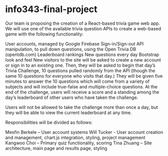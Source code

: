 # info343-final-project
Our team is proposing the creation of a React-based trivia game web app. We will use one of the available trivia question APIs to create a web-based game with the following functionality:

User accounts, managed by Google Firebase
Sign-in/Sign-out
API manipulation, to pull down questions, using the Open Trivia DB (opentdb.com)
Leaderboard rankings
New questions every day
Bootstrap look and feel
New visitors to the site will be asked to create a new account or sign in to an existing one. Then, they will be asked to begin that day’s Trivia Challenge, 10 questions pulled randomly from the API (though the same 10 questions for everyone who visits that day.) They will be given five minutes to answer the 10 questions which will come from a variety of subjects and will include true-false and multiple-choice questions. At the end of the challenge, users will receive a score and a standing among the day’s leaderboard of other users who have taken the challenge.

Users will not be allowed to take the challenge more than once a day, but they will be able to view the current leaderboard at any time.

Responsibilities will be divided as follows:

Mesfin Berkele – User account systems
Will Tucker - User account creation and management, chart.js integration, styling, project management
Kangwoo Choi – Primary quiz functionality, scoring
Tina Zhuang – Site architecture, main page and results page, styling